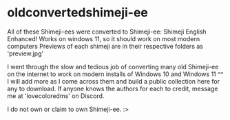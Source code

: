 # oldconvertedshimeji-ee
All of these Shimeji-ees were converted to Shimeji-ee: Shimeji English Enhanced! 
Works on windows 11, so it should work on most modern computers
Previews of each shimeji are in their respective folders as 'preview.jpg'

I went through the slow and tedious job of converting many old Shimeji-ee on the internet to work on modern installs of Windows 10 and Windows 11 ^^
I will add more as I come across them and build a public collection here for any to download. If anyone knows the authors for each to credit, message me at 'lovecoloredms' on Discord.

I do not own or claim to own Shimeji-ee. :>
